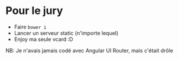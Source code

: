 # Pour le jury

* Faire `bower i`
* Lancer un serveur static (n'importe lequel)
* Enjoy ma seule vcard :D

NB: Je n'avais jamais codé avec Angular UI Router, mais c'était drôle